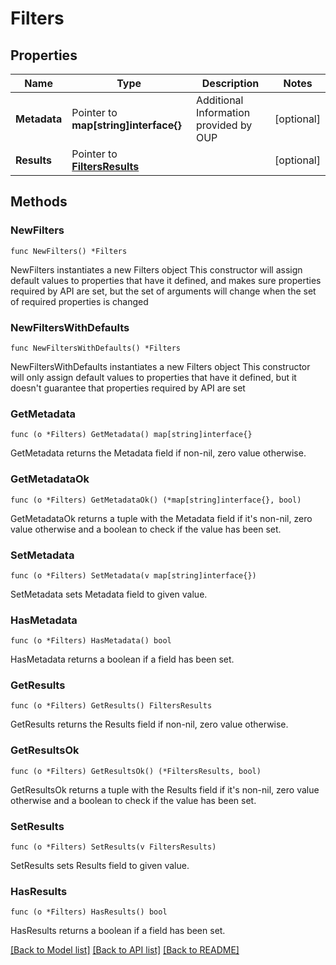 # Filters

## Properties

Name | Type | Description | Notes
------------ | ------------- | ------------- | -------------
**Metadata** | Pointer to **map[string]interface{}** | Additional Information provided by OUP | [optional] 
**Results** | Pointer to [**FiltersResults**](FiltersResults.md) |  | [optional] 

## Methods

### NewFilters

`func NewFilters() *Filters`

NewFilters instantiates a new Filters object
This constructor will assign default values to properties that have it defined,
and makes sure properties required by API are set, but the set of arguments
will change when the set of required properties is changed

### NewFiltersWithDefaults

`func NewFiltersWithDefaults() *Filters`

NewFiltersWithDefaults instantiates a new Filters object
This constructor will only assign default values to properties that have it defined,
but it doesn't guarantee that properties required by API are set

### GetMetadata

`func (o *Filters) GetMetadata() map[string]interface{}`

GetMetadata returns the Metadata field if non-nil, zero value otherwise.

### GetMetadataOk

`func (o *Filters) GetMetadataOk() (*map[string]interface{}, bool)`

GetMetadataOk returns a tuple with the Metadata field if it's non-nil, zero value otherwise
and a boolean to check if the value has been set.

### SetMetadata

`func (o *Filters) SetMetadata(v map[string]interface{})`

SetMetadata sets Metadata field to given value.

### HasMetadata

`func (o *Filters) HasMetadata() bool`

HasMetadata returns a boolean if a field has been set.

### GetResults

`func (o *Filters) GetResults() FiltersResults`

GetResults returns the Results field if non-nil, zero value otherwise.

### GetResultsOk

`func (o *Filters) GetResultsOk() (*FiltersResults, bool)`

GetResultsOk returns a tuple with the Results field if it's non-nil, zero value otherwise
and a boolean to check if the value has been set.

### SetResults

`func (o *Filters) SetResults(v FiltersResults)`

SetResults sets Results field to given value.

### HasResults

`func (o *Filters) HasResults() bool`

HasResults returns a boolean if a field has been set.


[[Back to Model list]](../README.md#documentation-for-models) [[Back to API list]](../README.md#documentation-for-api-endpoints) [[Back to README]](../README.md)


